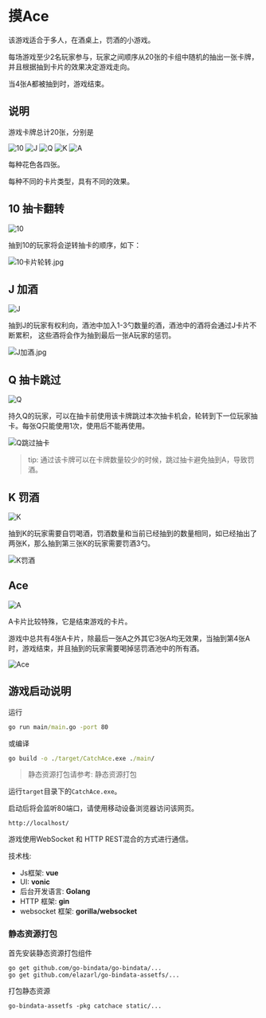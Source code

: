 # 摸Ace


该游戏适合于多人，在酒桌上，罚酒的小游戏。

每场游戏至少2名玩家参与，玩家之间顺序从20张的卡组中随机的抽出一张卡牌，并且根据抽到卡片的效果决定游戏走向。

当4张A都被抽到时，游戏结束。

## 说明

游戏卡牌总计20张，分别是

![10](static/resource/10C.png)
![J](static/resource/JH.png)
![Q](static/resource/QS.png)
![K](static/resource/KD.png)
![A](static/resource/AC.png)

每种花色各四张。

每种不同的卡片类型，具有不同的效果。

## 10 抽卡翻转

![10](static/resource/10C.png)

抽到10的玩家将会逆转抽卡的顺序，如下：

![10卡片轮转.jpg](static/resource/desp/10卡片轮转.jpg)

## J 加酒

![J](static/resource/JH.png)

抽到J的玩家有权利向，酒池中加入1-3勺数量的酒，酒池中的酒将会通过J卡片不断累积，
这些酒将会作为抽到最后一张A玩家的惩罚。

![J加酒.jpg](static/resource/desp/J加酒.jpg)


## Q 抽卡跳过

![Q](static/resource/QS.png)

持久Q的玩家，可以在抽卡前使用该卡牌跳过本次抽卡机会，轮转到下一位玩家抽卡。每张Q只能使用1次，使用后不能再使用。

![Q跳过抽卡](static/resource/desp/Q跳过抽卡.jpg)

> tip: 通过该卡牌可以在卡牌数量较少的时候，跳过抽卡避免抽到A，导致罚酒。

## K 罚酒

![K](static/resource/KD.png)

抽到K的玩家需要自罚喝酒，罚酒数量和当前已经抽到的数量相同，如已经抽出了两张K，那么抽到第三张K的玩家需要罚酒3勺。

![K罚酒](static/resource/desp/K罚酒.jpg)


## Ace

![A](static/resource/AC.png)

A卡片比较特殊，它是结束游戏的卡片。

游戏中总共有4张A卡片，除最后一张A之外其它3张A均无效果，当抽到第4张A时，游戏结束，并且抽到的玩家需要喝掉惩罚酒池中的所有酒。

![Ace](static/resource/desp/Ace.jpg)



## 游戏启动说明

运行 
```cmd
go run main/main.go -port 80
```

或编译

```cmd
go build -o ./target/CatchAce.exe ./main/
```
> 静态资源打包请参考: 静态资源打包

运行`target`目录下的`CatchAce.exe`。

启动后将会监听80端口，请使用移动设备浏览器访问该网页。

```
http://localhost/
```

游戏使用WebSocket 和  HTTP REST混合的方式进行通信。

技术栈:

- Js框架: **vue**
- UI: **vonic**
- 后台开发语言: **Golang**
- HTTP 框架: **gin**
- websocket 框架: **gorilla/websocket**



### 静态资源打包

首先安装静态资源打包组件
```
go get github.com/go-bindata/go-bindata/...
go get github.com/elazarl/go-bindata-assetfs/...
```

打包静态资源
```
go-bindata-assetfs -pkg catchace static/...
```
